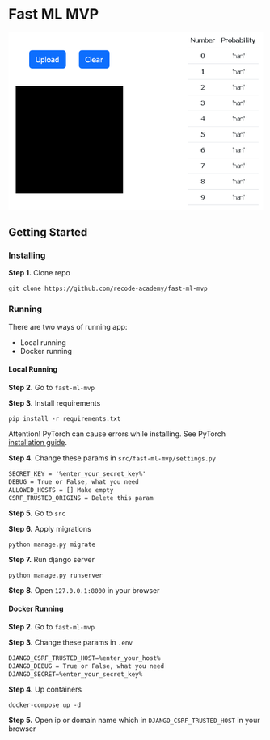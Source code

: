 # Fast ML MVP

![preview image](_static/django_mnist_ajax.gif)

## Getting Started

### Installing

**Step 1.** Clone repo
```
git clone https://github.com/recode-academy/fast-ml-mvp
```

### Running

There are two ways of running app:

* Local running
* Docker running

#### Local Running

**Step 2.** Go to `fast-ml-mvp`

**Step 3.** Install requirements
```
pip install -r requirements.txt
```

Attention! PyTorch can cause errors while installing. 
See PyTorch [installation guide](https://pytorch.org/get-started/locally/).


**Step 4.** Change these params in `src/fast-ml-mvp/settings.py`

```
SECRET_KEY = '%enter_your_secret_key%'
DEBUG = True or False, what you need
ALLOWED_HOSTS = [] Make empty
CSRF_TRUSTED_ORIGINS = Delete this param
```

**Step 5.** Go to `src`

**Step 6.** Apply migrations
```
python manage.py migrate
```

**Step 7.** Run django server
```
python manage.py runserver
```

**Step 8.** Open `127.0.0.1:8000` in your browser

#### Docker Running

**Step 2.** Go to `fast-ml-mvp`

**Step 3.** Change these params in `.env`

```
DJANGO_CSRF_TRUSTED_HOST=%enter_your_host%
DJANGO_DEBUG = True or False, what you need
DJANGO_SECRET=%enter_your_secret_key%
```

**Step 4.** Up containers
```
docker-compose up -d
```

**Step 5.** Open ip or domain name which in `DJANGO_CSRF_TRUSTED_HOST` in your browser